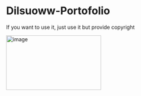 # Dilsuoww-Portofolio

If you want to use it, just use it but provide copyright

<img width="256" height="148" alt="image" src="https://github.com/user-attachments/assets/643965ef-f098-4703-b559-d9f31899631a" />

